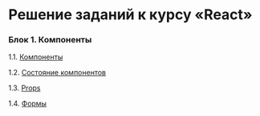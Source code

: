 # Решение заданий к курсу «React»

### Блок 1. Компоненты

1.1.    [Компоненты](components)

1.2.    [Состояние компонентов](events-state)

1.3.    [Props](props)

1.4.    [Формы](forms)



